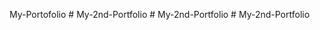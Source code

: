 My-Portofolio
#   M y - 2 n d - P o r t f o l i o  
 #   M y - 2 n d - P o r t f o l i o  
 #   M y - 2 n d - P o r t f o l i o  
 